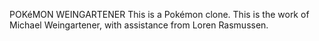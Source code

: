 POKéMON WEINGARTENER
This is a Pokémon clone.
This is the work of Michael Weingartener, with assistance from Loren Rasmussen.
